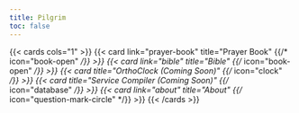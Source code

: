 ```yaml
---
title: Pilgrim
toc: false
---
```


{{< cards cols="1" >}}
  {{< card link="prayer-book" title="Prayer Book" {{/* icon="book-open" */}} >}}
  {{< card link="bible" title="Bible" {{/* icon="book-open" */}} >}}
  {{< card title="OrthoClock (Coming Soon)" {{/* icon="clock" */}} >}}
  {{< card title="Service Compiler (Coming Soon)" {{/* icon="database" */}} >}}
  {{< card link="about" title="About" {{/* icon="question-mark-circle" */}} >}}
{{< /cards >}}
